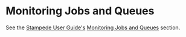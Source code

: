 # Monitoring Jobs and Queues

See the [Stampede User Guide's](/user-guides/stampede2) [Monitoring Jobs and Queues](/user-guides/stampede2#monitoring) section.
